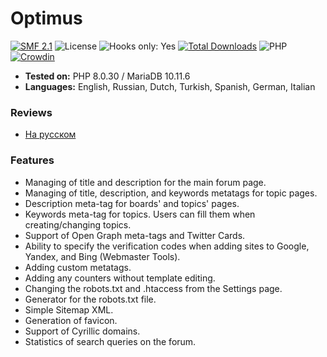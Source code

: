 # Optimus

[![SMF 2.1](https://img.shields.io/badge/SMF-2.1-ed6033.svg?style=flat)](https://github.com/SimpleMachines/SMF2.1)
![License](https://img.shields.io/github/license/dragomano/optimus)
![Hooks only: Yes](https://img.shields.io/badge/Hooks%20only-YES-blue)
[![Total Downloads](https://img.shields.io/github/downloads/dragomano/Optimus/total.svg)](https://github.com/dragomano/Optimus/releases)
![PHP](https://img.shields.io/badge/PHP-^8.0-blue.svg?style=flat)
[![Crowdin](https://badges.crowdin.net/smf-optimus/localized.svg)](https://crowdin.com/project/smf-optimus)

- **Tested on:** PHP 8.0.30 / MariaDB 10.11.6
- **Languages:** English, Russian, Dutch, Turkish, Spanish, German, Italian

### Reviews

- [На русском](https://dragomano.ru/mods/optimus)

### Features

- Managing of title and description for the main forum page.
- Managing of title, description, and keywords metatags for topic pages.
- Description meta-tag for boards' and topics' pages.
- Keywords meta-tag for topics. Users can fill them when creating/changing topics.
- Support of Open Graph meta-tags and Twitter Cards.
- Ability to specify the verification codes when adding sites to Google, Yandex, and Bing (Webmaster Tools).
- Adding custom metatags.
- Adding any counters without template editing.
- Changing the robots.txt and .htaccess from the Settings page.
- Generator for the robots.txt file.
- Simple Sitemap XML.
- Generation of favicon.
- Support of Cyrillic domains.
- Statistics of search queries on the forum.
